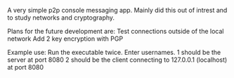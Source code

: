 A very simple p2p console messaging app.
Mainly did this out of intrest and to study networks and cryptography.

Plans for the future development are:
  Test connections outside of the local network
  Add 2 key encryption with PGP

Example use:
Run the executable twice. Enter usernames. 
1 should be the server at port 8080
2 should be the client connecting to 127.0.0.1 (localhost) at port 8080
